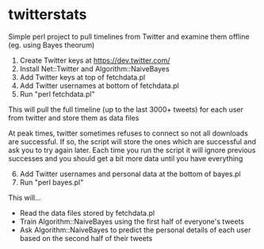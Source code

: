 # twitterstats
Simple perl project to pull timelines from Twitter and examine them offline (eg. using Bayes theorum)

1. Create Twitter keys at https://dev.twitter.com/
2. Install Net::Twitter and Algorithm::NaiveBayes
3. Add Twitter keys at top of fetchdata.pl
4. Add Twitter usernames at bottom of fetchdata.pl
5. Run "perl fetchdata.pl"

This will pull the full timeline (up to the last 3000+ tweets) for each user from twitter and store them as data files

At peak times, twitter sometimes refuses to connect so not all downloads are successful. If so, the script will
store the ones which are successful and ask you to try again later. Each time you run the script it will ignore
previous successes and you should get a bit more data until you have everything

6. Add Twitter usernames and personal data at the bottom of bayes.pl
7. Run "perl bayes.pl"

This will...

* Read the data files stored by fetchdata.pl
* Train Algorithm::NaiveBayes using the first half of everyone's tweets
* Ask Algorithm::NaiveBayes to predict the personal details of each user based on the second half of their tweets

